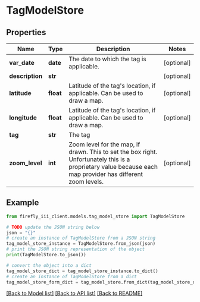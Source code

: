 # TagModelStore


## Properties

Name | Type | Description | Notes
------------ | ------------- | ------------- | -------------
**var_date** | **date** | The date to which the tag is applicable. | [optional] 
**description** | **str** |  | [optional] 
**latitude** | **float** | Latitude of the tag&#39;s location, if applicable. Can be used to draw a map. | [optional] 
**longitude** | **float** | Latitude of the tag&#39;s location, if applicable. Can be used to draw a map. | [optional] 
**tag** | **str** | The tag | 
**zoom_level** | **int** | Zoom level for the map, if drawn. This to set the box right. Unfortunately this is a proprietary value because each map provider has different zoom levels. | [optional] 

## Example

```python
from firefly_iii_client.models.tag_model_store import TagModelStore

# TODO update the JSON string below
json = "{}"
# create an instance of TagModelStore from a JSON string
tag_model_store_instance = TagModelStore.from_json(json)
# print the JSON string representation of the object
print(TagModelStore.to_json())

# convert the object into a dict
tag_model_store_dict = tag_model_store_instance.to_dict()
# create an instance of TagModelStore from a dict
tag_model_store_form_dict = tag_model_store.from_dict(tag_model_store_dict)
```
[[Back to Model list]](../README.md#documentation-for-models) [[Back to API list]](../README.md#documentation-for-api-endpoints) [[Back to README]](../README.md)


